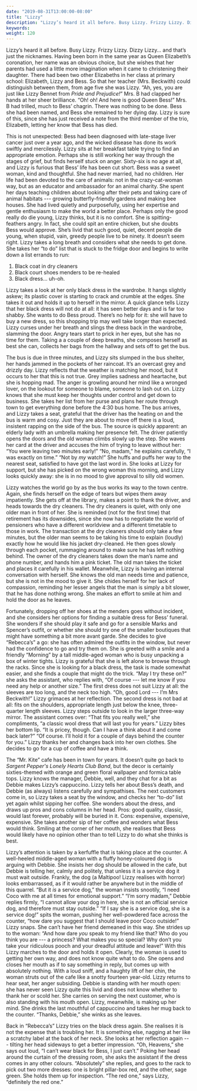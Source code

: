 ```yaml
---
date: "2019-08-31T13:00:00-08:00"
title: "Lizzy"
description: "Lizzy’s heard it all before. Busy Lizzy. Frizzy Lizzy. Dizzy Lizzy…and that’s just the nicknames."
keywords:
weight: 120
---
```


Lizzy’s heard it all before. Busy Lizzy. Frizzy Lizzy. Dizzy Lizzy… and that’s just the
nicknames. Having been born in the same year as Queen Elizabeth’s coronation, her name was an
obvious choice, but she wishes that her parents had used a little more imagination when it came to
christening their daughter. There had been two other Elizabeths in her class at primary school:
Elizabeth, Lizzy and Bess. So that her teacher (Mrs. Beckwith) could distinguish between them, from
age five she was Lizzy. “Ah, yes, you are just like Lizzy Bennet from <i>Pride and Prejudice!</i>” Mrs. B
had clapped her hands at her sheer brilliance. “Oh! oh! And here is good Queen Bess!” Mrs. B had
trilled, much to Bess’ chagrin. There was nothing to be done. Bess she had been named, and Bess she
remained to her dying day. Lizzy is sure of this, since she has just received a note from the third
member of the trio, Elizabeth, letting her know that Bess has died.

This is not unexpected: Bess had been diagnosed with late-stage liver cancer just over a year ago,
and the wicked disease has done its work swiftly and mercilessly.  Lizzy sits at her breakfast table
trying to find an appropriate emotion. Perhaps she is still working her way through the stages of
grief, but finds herself stuck on anger. Sixty-six is no age at all, and Lizzy is furious that Bess’
life has been cut short. Bess was a sweet woman, kind and thoughtful. She had never married, had no
children. Her life had been devoted to the care of animals: not in the crazy-cat-woman way, but as
an educator and ambassador for an animal charity. She spent her days teaching children about looking
after their pets and taking care of animal habitats --- growing butterfly-friendly gardens and making
bee houses. She had lived quietly and purposefully, using her expertise and gentle enthusiasm to
make the world a better place. Perhaps only the good really do die young, Lizzy thinks, but it is no
comfort. She is spitting-feathers angry. In fact, she could spit an entire chicken, but she doubts
Bess would approve. She’s livid that such good, quiet, decent people die young, when stupid, vain,
greedy people live to be ninety. It doesn’t seem right. Lizzy takes a long breath and considers what
she needs to get done. She takes her “to do” list that is stuck to the fridge door and begins to
write down a list errands to run:

1. Black coat in dry cleaners
2. Black court shoes menders to be re-healed
3. Black dress… uh-oh. 

Lizzy takes a look at her only black dress in the wardrobe. It hangs slightly askew; its plastic
cover is starting to crack and crumble at the edges. She takes it out and holds it up to herself in
the mirror. A quick glance tells Lizzy that her black dress will not do at all: it has seen better
days and is far too shabby. She wants to do Bess proud. There’s no help for it: she will have to buy
a new dress, so this shopping trip may well take longer than expected. Lizzy curses under her breath
and slings the dress back in the wardrobe, slamming the door. Angry tears start to prick in her
eyes, but she has no time for them. Taking a a couple of deep breaths, she composes herself as best
she can, collects her bags from the hallway and sets off to get the bus.

The bus is due in three minutes, and Lizzy sits slumped in the bus shelter, her hands jammed in the
pockets of her raincoat. It’s an overcast grey and drizzly day. Lizzy reflects that the weather is
matching her mood, but it occurs to her that this is not true. Grey implies sadness and heartache,
but she is hopping mad. The anger is growling around her mind like a wronged lover, on the lookout
for someone to blame, someone to lash out on. Lizzy knows that she must keep her thoughts under
control and get down to business. She takes her list from her purse and plans her route through town
to get everything done before the 4:30 bus home. The bus arrives, and Lizzy takes a seat, grateful
that the driver has the heating on and the bus is warm and cosy. Just they are about to move off
there is a loud, insistent rapping on the side of the bus. The source is quickly apparent: an
elderly lady with an umbrella making her presence felt. The driver patiently opens the doors and the
old woman climbs slowly up the step. She waves her card at the driver and accuses the him of trying
to leave without her: “You were leaving two minutes early!” “No, madam,” he explains carefully, “I
was exactly on time.” “Not by _my_ watch!” She huffs and puffs her way to the nearest seat, satisfied
to have got the last word in. She looks at Lizzy for support, but she has picked on the wrong woman
this morning, and Lizzy looks quickly away: she is in no mood to give approval to silly old women.

Lizzy watches the world go by as the bus works its way to the town centre. Again, she finds herself
on the edge of tears but wipes them away impatiently. She gets off at the library, makes a point to
thank the driver, and heads towards the dry cleaners. The dry cleaners is quiet, with only one older
man in front of her. She is reminded (not for the first time) that retirement has its downsides,
since she now has to negotiate the world of pensioners who have a different worldview and a
different timetable to those in work. The transaction at the dry cleaners should only take a few
minutes, but the older man seems to be taking his time to explain (loudly) exactly how he would like
his jacket dry-cleaned. He then goes slowly through each pocket, rummaging around to make sure he
has left nothing behind. The owner of the dry cleaners takes down the man’s name and phone number,
and hands him a pink ticket. The old man takes the ticket and places it carefully in his
wallet. Meanwhile, Lizzy is having an internal conversation with herself. She knows the old man
needs time and patience, but she is not in the mood to give it. She chides herself for her lack of
compassion, reminding her lesser angels that the man is simply a bit slower, that he has done
nothing wrong. She makes an effort to smile at him and hold the door as he leaves.

Fortunately, dropping off her shoes at the menders goes without incident, and she considers her
options for finding a suitable dress for Bess’ funeral. She wonders if she should play it safe and
go for a sensible Marks and Spencer’s outfit, or whether she should try one of the smaller boutiques
that might have something a bit more avant garde. She decides to give “Rebecca’s” a go: she has
often admired the outfits in the window, but never had the confidence to go and try them on. She is
greeted with a smile and a friendly “Morning” by a tall middle-aged woman who is busy unpacking a
box of winter tights. Lizzy is grateful that she is left alone to browse through the racks. Since
she is looking for a black dress, the task is made somewhat easier, and she finds a couple that
might do the trick. “May I try these on?” she asks the assistant, who replies with, “Of course ---
let me know if you need any help or another size.” The first dress does not suit Lizzy at all: the
sleeves are too long, and the neck too high. “Oh, good Lord --- I’m Mrs Beckwith!” Lizzy grimaces at
her reflection. The second dress is not bad at all: fits on the shoulders, appropriate length just
below the knee, three-quarter length sleeves. Lizzy steps outside to look in the larger three-way
mirror. The assistant comes over: “That fits you really well,” she compliments, “a classic wool
dress that will last you for years.” Lizzy bites her bottom lip. “It is pricey, though. Can I have a
think about it and come back later?” “Of course. I’ll hold it for a couple of days behind the
counter for you.” Lizzy thanks her and changes back into her own clothes. She decides to go for a
cup of coffee and have a think.

The “Mr. Kite” cafe has been in town for years. It doesn’t quite go back to _Sargent Pepper's Lonely
Hearts Club Band_, but the decor is certainly sixties-themed with orange and green floral wallpaper
and formica table tops. Lizzy knows the manager, Debbie, well, and they chat for a bit as Debbie
makes Lizzy’s cappuccino. Lizzy tells her about Bess’s death, and Debbie (as always) listens
carefully and sympathises. The next customers come in, so Lizzy takes a seat by the window, and
checks her “to-do” list yet again whilst sipping her coffee. She wonders about the dress, and draws
up pros and cons columns in her head. Pros: good quality, classic, would last forever, probably will
be buried in it. Cons: expensive, expensive, expensive. She takes another sip of her coffee and
wonders what Bess would think. Smiling at the corner of her mouth, she realises that Bess would
likely have no opinion other than to tell Lizzy to do what she thinks is best.

Lizzy’s attention is taken by a kerfuffle that is taking place at the counter. A well-heeled
middle-aged woman with a fluffy honey-coloured dog is arguing with Debbie. She insists her dog
should be allowed in the cafe, but Debbie is telling her, calmly and politely, that unless it is a
service dog it must wait outside. Frankly, the dog (a Maltipoo! Lizzy realises with horror) looks
embarrassed, as if it would rather be anywhere but in the middle of this quarrel. “But it _is_ a
service dog,” the woman insists snootily, “I need Coco with me at all times for emotional support.”
“I’m sorry madam,” Debbie replies firmly, “I cannot allow your dog in here, she is not an official
service dog, and therefore must stay outside.” “If I say she is a service dog, she is a service
dog!” spits the woman, pushing her well-powdered face across the counter, “how dare you suggest that
I should leave poor Coco outside!” Lizzy snaps. She can’t have her friend demeaned in this way.  She
strides up to the woman: “And how dare _you_ speak to my friend like that? Who do you think you are
--- a princess? What makes you so special? Why don’t you take your ridiculous pooch and your
dreadful attitude and leave!” With this Lizzy marches to the door and holds it open. Clearly, the
woman is used to getting her own way, and does not know quite what to do. She opens and closes her
mouth as if to say something in reply, but comes up with absolutely nothing. With a loud sniff, and
a haughty lift of her chin, the woman struts out of the cafe like a snotty fourteen year-old. Lizzy
returns to hear seat, her anger subsiding. Debbie is standing with her mouth open: she has never
seen Lizzy quite this livid and does not know whether to thank her or scold her. She carries on
serving the next customer, who is also standing with his mouth open. Lizzy, meanwhile, is making up
her mind. She drinks the last mouthful of cappuccino and takes her mug back to the counter. “Thanks,
Debbie,” she winks as she leaves.

Back in “Rebecca’s” Lizzy tries on the black dress again. She realises it is not the expense that is
troubling her. It is something else, nagging at her like a scratchy label at the back of her
neck. She looks at her reflection again --- tilting her head sideways to get a better
impression. “Oh, Heavens,” she says out loud, “I can’t wear black for Bess, I just can’t.” Poking
her head around the curtain of the dressing room, she asks the assistant if the dress comes in any
other colours. “Absolutely” she replies, and goes to the rack to pick out two more dresses: one is
bright pillar-box red, and the other, sage green. She holds them up for inspection. “The red one,”
says Lizzy, “definitely the red one.”

